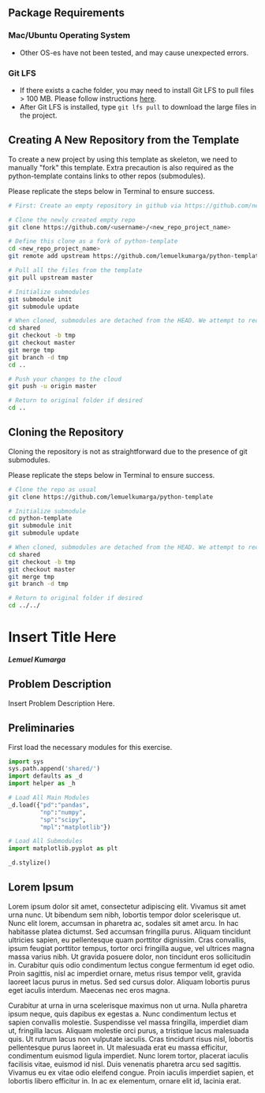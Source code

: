 
## Package Requirements

### Mac/Ubuntu Operating System
- Other OS-es have not been tested, and may cause unexpected errors.

### Git LFS
- If there exists a cache folder, you may need to install Git LFS
to pull files > 100 MB. Please follow instructions [here](https://github.com/git-lfs/git-lfs/wiki/Installation).
- After Git LFS is installed, type `git lfs pull` to download the large files in the project.


## Creating A New Repository from the Template

To create a new project by using this template as skeleton, we need to manually "fork" this template. Extra precaution is also required as the python-template contains links to other repos (submodules).

Please replicate the steps below in Terminal to ensure success.

``` sh
# First: Create an empty repository in github via https://github.com/new

# Clone the newly created empty repo
git clone https://github.com/<username>/<new_repo_project_name>

# Define this clone as a fork of python-template
cd <new_repo_project_name> 
git remote add upstream https://github.com/lemuelkumarga/python-template.git

# Pull all the files from the template
git pull upstream master

# Initialize submodules
git submodule init
git submodule update

# When cloned, submodules are detached from the HEAD. We attempt to rectify this issue to prevent problems in git
cd shared
git checkout -b tmp
git checkout master
git merge tmp
git branch -d tmp
cd ..

# Push your changes to the cloud
git push -u origin master

# Return to original folder if desired
cd ..
```

## Cloning the Repository

Cloning the repository is not as straightforward due to the presence of git submodules.

Please replicate the steps below in Terminal to ensure success.

``` sh
# Clone the repo as usual
git clone https://github.com/lemuelkumarga/python-template

# Initialize submodule
cd python-template
git submodule init
git submodule update

# When cloned, submodules are detached from the HEAD. We attempt to rectify this issue to prevent problems in git
cd shared
git checkout -b tmp
git checkout master
git merge tmp
git branch -d tmp

# Return to original folder if desired
cd ../../
```


# Insert Title Here

#### <i>Lemuel Kumarga</i>


## Problem Description

Insert Problem Description Here.



## Preliminaries

First load the necessary modules for this exercise.


```python
import sys
sys.path.append('shared/')
import defaults as _d
import helper as _h

# Load All Main Modules
_d.load({"pd":"pandas",
         "np":"numpy",
         "sp":"scipy",
         "mpl":"matplotlib"})

# Load All Submodules
import matplotlib.pyplot as plt

_d.stylize()
```


<script>requirejs.config({paths: { 'plotly': ['https://cdn.plot.ly/plotly-latest.min']},});if(!window.Plotly) {{require(['plotly'],function(plotly) {window.Plotly=plotly;});}}</script>





<link href="shared/css/defaults.css" rel="stylesheet"><link href="../../shared/css/definitions.css" rel="stylesheet"><link href="../../shared/css/general.css" rel="stylesheet"><link href="shared/css/python.css" rel="stylesheet"><script src="https://ajax.googleapis.com/ajax/libs/jquery/3.3.1/jquery.min.js"></script><script src="https://maxcdn.bootstrapcdn.com/bootstrap/3.3.7/js/bootstrap.min.js"></script><script src="shared/js/styles.js"></script><script src="shared/js/popover.js"></script>



## Lorem Ipsum

<a data-toggle="popover" title="Lorem Ipsum" data-content="Lorem Ipsum is simply dummy text of the printing and typesetting industry. Data obtained from https://www.lipsum.com/.">Lorem ipsum</a> dolor sit amet, consectetur adipiscing elit. Vivamus sit amet urna nunc. Ut bibendum sem nibh, lobortis tempor dolor scelerisque ut. Nunc elit lorem, accumsan in pharetra ac, sodales sit amet arcu. In hac habitasse platea dictumst. Sed accumsan fringilla purus. Aliquam tincidunt ultricies sapien, eu pellentesque quam porttitor dignissim. Cras convallis, ipsum feugiat porttitor tempus, tortor orci fringilla augue, vel ultrices magna massa varius nibh. Ut gravida posuere dolor, non tincidunt eros sollicitudin in. Curabitur quis odio condimentum lectus congue fermentum id eget odio. Proin sagittis, nisl ac imperdiet ornare, metus risus tempor velit, gravida laoreet lacus purus in metus. Sed sed cursus dolor. Aliquam lobortis purus eget iaculis interdum. Maecenas nec eros magna.

Curabitur at urna in urna scelerisque maximus non ut urna. Nulla pharetra ipsum neque, quis dapibus ex egestas a. Nunc condimentum lectus et sapien convallis molestie. Suspendisse vel massa fringilla, imperdiet diam ut, fringilla lacus. Aliquam molestie orci purus, a tristique lacus malesuada quis. Ut rutrum lacus non vulputate iaculis. Cras tincidunt risus nisl, lobortis pellentesque purus laoreet in. Ut malesuada erat eu massa efficitur, condimentum euismod ligula imperdiet. Nunc lorem tortor, placerat iaculis facilisis vitae, euismod id nisl. Duis venenatis pharetra arcu sed sagittis. Vivamus eu ex vitae odio eleifend congue. Proin iaculis imperdiet sapien, et lobortis libero efficitur in. In ac ex elementum, ornare elit id, lacinia erat.
